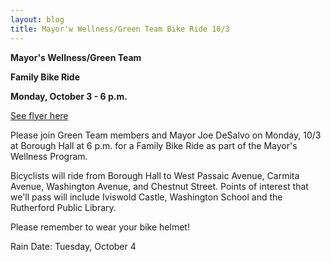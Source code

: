 ```yaml
---
layout: blog
title: Mayor'w Wellness/Green Team Bike Ride 10/3
---
```


**Mayor's Wellness/Green Team**

**Family Bike Ride**

**Monday, October 3 - 6 p.m.**

[See flyer here](https://storage.googleapis.com/static.rutherford-nj.com/recreation/posts/FamilyBikeRide.pdf)

Please join Green Team members and Mayor Joe DeSalvo on Monday, 10/3 at Borough Hall at 6 p.m. for a Family Bike Ride as part of the Mayor's Wellness Program.

Bicyclists will ride from Borough Hall to West Passaic Avenue, Carmita Avenue, Washington Avenue, and Chestnut Street. Points of interest that we'll pass will include Iviswold Castle, Washington School and the Rutherford Public Library.

Please remember to wear your bike helmet!

Rain Date: Tuesday, October 4

